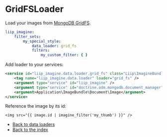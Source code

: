 # GridFSLoader

Load your images from [MongoDB GridFS](http://docs.mongodb.org/manual/applications/gridfs/).

``` yaml
liip_imagine:
    filter_sets:
        my_special_style:
            data_loader: grid_fs
            filters:
                my_custom_filter: { }
```

Add loader to your services:

``` xml
<service id="liip_imagine.data.loader.grid_fs" class="Liip\ImagineBundle\Imagine\Data\Loader\GridFSLoader">
    <tag name="liip_imagine.data.loader" loader="grid_fs" />
    <argument type="service" id="liip_imagine" />
    <argument type="service" id="doctrine.odm.mongodb.document_manager" />
    <argument>Application\ImageBundle\Document\Image</argument>
</service>
```

Reference the image by its id:

``` jinja
<img src="{{ image.id | imagine_filter('my_thumb') }}" />
```

- [Back to data loaders](../data-loaders.md)
- [Back to the index](../index.md)
